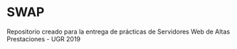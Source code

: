 # SWAP
Repositorio creado para la entrega de prácticas de Servidores Web de Altas Prestaciones - UGR 2019
